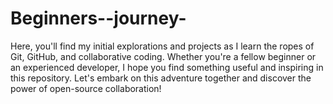 # Beginners--journey-
Here, you'll find my initial explorations and projects as I learn the ropes of Git, GitHub, and collaborative coding. Whether you're a fellow beginner or an experienced developer, I hope you find something useful and inspiring in this repository. Let's embark on this adventure together and discover the power of open-source collaboration!
